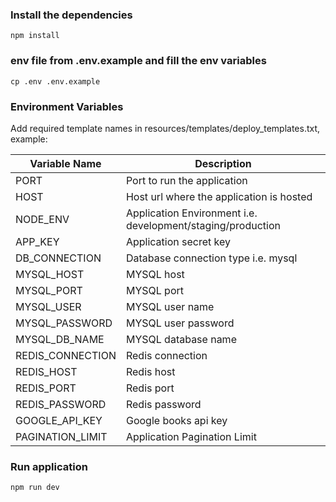 ### Install the dependencies
```
npm install
```

### env file from .env.example and fill the env variables
```
cp .env .env.example
```

### Environment Variables
Add required template names in resources/templates/deploy_templates.txt, example:

| Variable Name | Description |
| ------ | ------ |
| PORT | Port to run the application |
| HOST | Host url where the application is hosted |
| NODE_ENV | Application Environment i.e. development/staging/production |
| APP_KEY | Application secret key |
| DB_CONNECTION | Database connection type i.e. mysql |
| MYSQL_HOST | MYSQL host |
| MYSQL_PORT | MYSQL port |
| MYSQL_USER | MYSQL user name |
| MYSQL_PASSWORD | MYSQL user password |
| MYSQL_DB_NAME | MYSQL database name |
| REDIS_CONNECTION | Redis connection |
| REDIS_HOST | Redis host |
| REDIS_PORT | Redis port |
| REDIS_PASSWORD | Redis password |
| GOOGLE_API_KEY | Google books api key |
| PAGINATION_LIMIT | Application Pagination Limit | 


### Run application
```
npm run dev
```